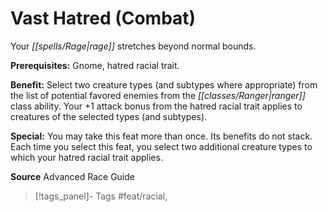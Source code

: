﻿---
cssclass: [feats]

---
# Vast Hatred (Combat)

Your _[[spells/Rage|rage]]_ stretches beyond normal bounds.

**Prerequisites:** Gnome, hatred racial trait.

**Benefit:** Select two creature types (and subtypes where appropriate) from the list of potential favored enemies from the _[[classes/Ranger|ranger]]_ class ability. Your +1 attack bonus from the hatred racial trait applies to creatures of the selected types (and subtypes).

**Special:** You may take this feat more than once. Its benefits do not stack. Each time you select this feat, you select two additional creature types to which your hatred racial trait applies.

**Source** Advanced Race Guide
>[!tags_panel]- Tags
> #feat/racial, 